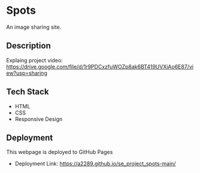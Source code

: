# Spots

An image sharing site.

## Description 

Explaing project video: https://drive.google.com/file/d/1r9PDCxzfuWOZp8ak6BT419UVXiAo6E87/view?usp=sharing 

## Tech Stack 

- HTML
- CSS
- Responsive Design

## Deployment

This webpage is deployed to GitHub Pages

- Deployment Link: https://a2289.github.io/se_project_spots-main/  
